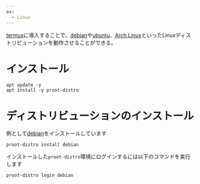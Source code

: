 ```yaml
---
os:
  - Linux
---
```

[termux](termux.md)に導入することで、[debian](debian.md)や[ubuntu](ubuntu.md)、[Arch Linux](Arch%20Linux.md)といったLinuxディストリビューションを動作させることができる。

# インストール
```shell
apt update -y
apt install -y proot-distro
```

# ディストリビューションのインストール
例として[debian](debian.md)をインストールしています
```
proot-distro install debian
```
インストールした`proot-distro`環境にログインするには以下のコマンドを実行します
```
proot-distro login debian
```
